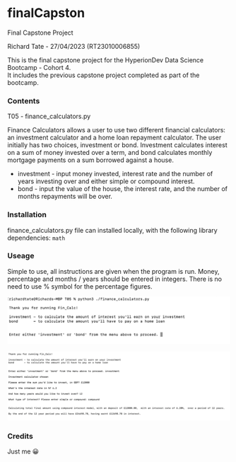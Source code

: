 # finalCapston
 Final Capstone Project

 Richard Tate - 27/04/2023  (RT23010006855)

This is the final capstone project for the HyperionDev Data Science Bootcamp - Cohort 4.  
It includes the previous capstone project completed as part of the bootcamp.



### Contents
T05 - finance_calculators.py

Finance Calculators allows a user to use two different financial calculators: an investment calculator and a home loan repayment calculator.  The user initially has two choices, investment or bond.  Investment calculates interest on a sum of money invested over a term, and bond calculates monthly mortgage payments on a sum borrowed against a house.

* investment - input money invested, interest rate and the number of years investing over and either simple or compound interest.
* bond - input the value of the house, the interest rate, and the number of months repayments will be over.


### Installation
finance_calculators.py file can installed locally, with the following library dependencies: `math`


### Useage
Simple to use, all instructions are given when the program is run.  Money, percentage and months / years should be entered in integers.  There is no need to use % symbol for the percentage figures.

![finalCapston](./img1.jpg)

![finalCapston](./img2.png)


### Credits
Just me 😀
